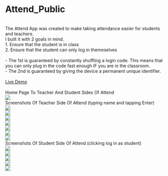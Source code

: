 # Attend_Public
<br>
The Attend App was created to make taking attendance easier for students and teachers.
<br>
I built it with 2 goals in mind.
<br>
1. Ensure that the student is in class
<br>
2. Ensure that the student can only log in themeselves
<br>
<br>
- The 1st is guaranteed by constantly shuffling a login code. This means that you can only plug in the code fast enough IF you are in the classroom.
<br>
- The 2nd is guaranteed by giving the device a permanent unique identifier.
<br>
<br>
<a href="http://quick-attend.herokuapp.com">Live Demo</a>
<br>
<br>
Home Page To Teacher And Student Sides Of Attend
<br>
<img src="https://drive.google.com/uc?export=download&id=1PHBd5Hu2DvzfDagg08PrnOqiR8_VryFX"/>
<br>
Screenshots Of Teacher Side Of Attend (typing name and tapping Enter)
<br>
<img src="https://drive.google.com/uc?export=download&id=1BepvungF6tmx1B9UjWdzIGjNRKMbQTv7"/>
<br>
<img src="https://drive.google.com/uc?export=download&id=1bTOzEUuco84GY3Mad0tjuY_oGcikoIJm"/>
<br>
<img src="https://drive.google.com/uc?export=download&id=1TTAk2XFR7hnD7CtJQLRetqLt_Zi_fSxJ"/>
<br>
<img src="https://drive.google.com/uc?export=download&id=1Dw0_YbruuEzpt25xDznxNjpe7TKMcBqC"/>
<br>
<img src="https://drive.google.com/uc?export=download&id=1FG-XNeqSg_XpE55-5ICeUevohkH3BnrT"/>
<br>
<img src="https://drive.google.com/uc?export=download&id=1GHKEgHE5bdj-OGrVrf3E0bWsyc0WfBDb"/>
<br>
<img src="https://drive.google.com/uc?export=download&id=1eSf9vyhpxl2CWH7Tc2sOty9RcHzadfnQ"/>
<br>
Screenshots Of Student Side Of Attend (clicking log in as student)
<br>
<img src="https://drive.google.com/uc?export=download&id=1WBVpcISTjQ9MCFfvHvMkcS0verMOBXai"/>
<br>
<img src="https://drive.google.com/uc?export=download&id=1BHTaGfmWP4Xby-EtWG2l6yTLB4ZHDd_G"/>
<br>
<img src="https://drive.google.com/uc?export=download&id=1Eh8SktAUMEt3Hxb-v1Ee7NT6MZWM5sNx"/>
<br>
<img src="https://drive.google.com/uc?export=download&id=1AyIFw2DliyCW5VyHXnxN4C0uvPyMT3fk"/>
<br>
<img src="https://drive.google.com/uc?export=download&id=1KsVt_Ly5ST634LrBqWs3zlShF00f5cwT"/>
 
